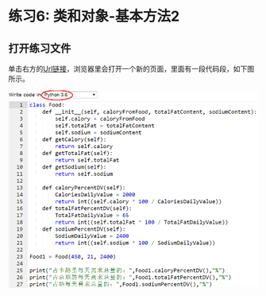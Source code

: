 # 练习6: 类和对象-基本方法2

## 打开练习文件

单击右方的[Url链接]()，浏览器里会打开一个新的页面，里面有一段代码段，如下图所示。

![](/images/章1-快速掌握编程的基础知识/类和对象-基本方法2/0.bmp)